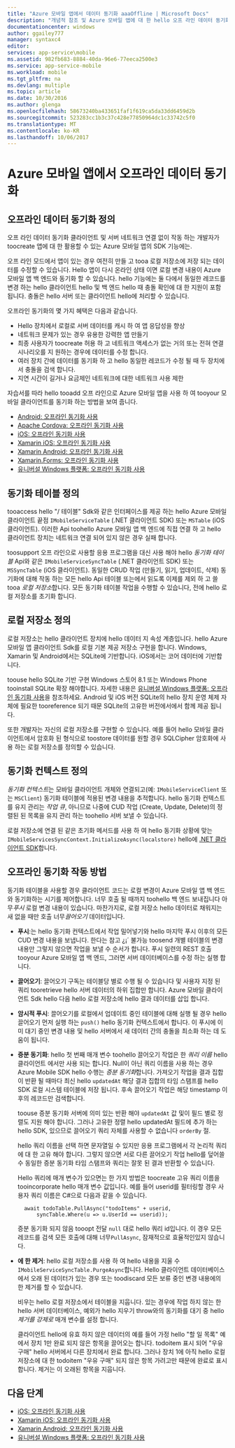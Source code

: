 ```yaml
---
title: "Azure 모바일 앱에서 데이터 동기화 aaaOffline | Microsoft Docs"
description: "개념적 참조 및 Azure 모바일 앱에 대 한 hello 오프 라인 데이터 동기화 기능 개요"
documentationcenter: windows
author: ggailey777
manager: syntaxc4
editor: 
services: app-service\mobile
ms.assetid: 982fb683-8884-40da-96e6-77eeca2500e3
ms.service: app-service-mobile
ms.workload: mobile
ms.tgt_pltfrm: na
ms.devlang: multiple
ms.topic: article
ms.date: 10/30/2016
ms.author: glenga
ms.openlocfilehash: 58673240ba433651faf1f619ca5da33dd6459d2b
ms.sourcegitcommit: 523283cc1b3c37c428e77850964dc1c33742c5f0
ms.translationtype: MT
ms.contentlocale: ko-KR
ms.lasthandoff: 10/06/2017
---
```

# <a name="offline-data-sync-in-azure-mobile-apps"></a>Azure 모바일 앱에서 오프라인 데이터 동기화
## <a name="what-is-offline-data-sync"></a>오프라인 데이터 동기화 정의
오프 라인 데이터 동기화 클라이언트 및 서버 네트워크 연결 없이 작동 하는 개발자가 toocreate 앱에 대 한 활용할 수 있는 Azure 모바일 앱의 SDK 기능에는.

오프 라인 모드에서 앱이 있는 경우 여전히 만들 고 tooa 로컬 저장소에 저장 되는 데이터를 수정할 수 있습니다. Hello 앱이 다시 온라인 상태 이면 로컬 변경 내용이 Azure 모바일 앱 백 엔드와 동기화 할 수 있습니다. hello 기능에는 둘 다에서 동일한 레코드를 변경 하는 hello 클라이언트 hello 및 백 엔드 hello 때 충돌 확인에 대 한 지원이 포함 됩니다. 충돌은 hello 서버 또는 클라이언트 hello에 처리할 수 있습니다.

오프라인 동기화의 몇 가지 혜택은 다음과 같습니다.

* Hello 장치에서 로컬로 서버 데이터를 캐시 하 여 앱 응답성을 향상
* 네트워크 문제가 있는 경우 유용한 강력한 앱 만들기
* 최종 사용자가 toocreate 허용 하 고 네트워크 액세스가 없는 거의 또는 전혀 연결 시나리오를 지 원하는 경우에 데이터를 수정 합니다.
* 여러 장치 간에 데이터를 동기화 하 고 hello 동일한 레코드가 수정 될 때 두 장치에서 충돌을 검색 합니다.
* 지연 시간이 길거나 요금제인 네트워크에 대한 네트워크 사용 제한

자습서를 따라 hello tooadd 오프 라인으로 Azure 모바일 앱을 사용 하 여 tooyour 모바일 클라이언트를 동기화 하는 방법을 보여 줍니다.

* [Android: 오프라인 동기화 사용]
* [Apache Cordova: 오프라인 동기화 사용](app-service-mobile-cordova-get-started-offline-data.md)
* [iOS: 오프라인 동기화 사용]
* [Xamarin iOS: 오프라인 동기화 사용]
* [Xamarin Android: 오프라인 동기화 사용]
* [Xamarin.Forms: 오프라인 동기화 사용](app-service-mobile-xamarin-forms-get-started-offline-data.md)
* [유니버설 Windows 플랫폼: 오프라인 동기화 사용]

## <a name="what-is-a-sync-table"></a>동기화 테이블 정의
tooaccess hello "/ 테이블" Sdk와 같은 인터페이스를 제공 하는 hello Azure 모바일 클라이언트 끝점 `IMobileServiceTable` (.NET 클라이언트 SDK) 또는 `MSTable` (iOS 클라이언트). 이러한 Api toohello Azure 모바일 앱 백 엔드에 직접 연결 하 고 hello 클라이언트 장치는 네트워크 연결 되어 있지 않은 경우 실패 합니다.

toosupport 오프 라인으로 사용할 응용 프로그램을 대신 사용 해야 hello *동기화 테이블* Api와 같은 `IMobileServiceSyncTable` (.NET 클라이언트 SDK) 또는 `MSSyncTable` (iOS 클라이언트). 동일한 CRUD 작업 (만들기, 읽기, 업데이트, 삭제) 동기화에 대해 작동 하는 모든 hello Api 테이블 또는에서 읽도록 이제를 제외 하 고 쓸 tooa *로컬 저장소*합니다. 모든 동기화 테이블 작업을 수행할 수 있습니다, 전에 hello 로컬 저장소를 초기화 합니다.

## <a name="what-is-a-local-store"></a>로컬 저장소 정의
로컬 저장소는 hello 클라이언트 장치에 hello 데이터 지 속성 계층입니다. hello Azure 모바일 앱 클라이언트 Sdk를 로컬 기본 제공 저장소 구현을 합니다. Windows, Xamarin 및 Android에서는 SQLite에 기반합니다. iOS에서는 코어 데이터에 기반합니다.

toouse hello SQLite 기반 구현 Windows 스토어 8.1 또는 Windows Phone tooinstall SQLite 확장 해야합니다. 자세한 내용은 [유니버설 Windows 플랫폼: 오프라인 동기화 사용]을 참조하세요. Android 및 iOS 버전 SQLite의 hello 장치 운영 체제 자체에 필요한 tooreference 되기 때문 SQLite의 고유한 버전에서에서 함께 제공 됩니다.

또한 개발자는 자신의 로컬 저장소를 구현할 수 있습니다. 예를 들어 hello 모바일 클라이언트에서 암호화 된 형식으로 toostore 데이터를 원할 경우 SQLCipher 암호화에 사용 하는 로컬 저장소를 정의할 수 있습니다.

## <a name="what-is-a-sync-context"></a>동기화 컨텍스트 정의
*동기화 컨텍스트*는 모바일 클라이언트 개체와 연결되고(예: `IMobileServiceClient` 또는 `MSClient`) 동기화 테이블에 적용된 변경 내용을 추적합니다. hello 동기화 컨텍스트를 유지 관리는 *작업 큐*, 아니므로 나중에 CUD 작업 (Create, Update, Delete)의 정렬된 된 목록을 유지 관리 하는 toohello 서버 보낼 수 있습니다.

로컬 저장소에 연결 된 같은 초기화 메서드를 사용 하 여 hello 동기화 상황에 맞는 `IMobileServicesSyncContext.InitializeAsync(localstore)` hello에 [.NET 클라이언트 SDK]합니다.

## <a name="how-sync-works"></a>오프라인 동기화 작동 방법
동기화 테이블을 사용할 경우 클라이언트 코드는 로컬 변경이 Azure 모바일 앱 백 엔드와 동기화하는 시기를 제어합니다. 너무 호출 될 때까지 toohello 백 엔드 보내집니다 아무*푸시* 로컬 변경 내용이 있습니다. 마찬가지로, 로컬 저장소 hello 데이터로 채워지는 새 없을 때만 호출 너무*끌어오기* 데이터입니다.

* **푸시**:는 hello 동기화 컨텍스트에서 작업 밀어넣기와 hello 마지막 푸시 이후의 모든 CUD 변경 내용을 보냅니다. 한다는 참고 ¿¡´ 불가능 toosend 개별 테이블의 변경 내용만 그렇지 않으면 작업을 보낼 수 순서가 합니다. 푸시 일련의 REST 호출 tooyour Azure 모바일 앱 백 엔드, 그러면 서버 데이터베이스를 수정 하는 실행 합니다.
* **끌어오기**: 끌어오기 구독는 테이블당 별로 수행 될 수 있습니다 및 사용자 지정 된 쿼리 tooretrieve hello 서버 데이터의 하위 집합만 합니다. Azure 모바일 클라이언트 Sdk hello 다음 hello 로컬 저장소에 hello 결과 데이터를 삽입 합니다.
* **암시적 푸시**: 끌어오기를 로컬에서 업데이트 중인 테이블에 대해 실행 될 경우 hello 끌어오기 먼저 실행 하는 `push()` hello 동기화 컨텍스트에서 합니다. 이 푸시에 이미 대기 중인 변경 내용 및 hello 서버에서 새 데이터 간의 충돌을 최소화 하는 데 도움이 됩니다.
* **증분 동기화**: hello 첫 번째 매개 변수 toohello 끌어오기 작업은 한 *쿼리 이름* hello 클라이언트 에서만 사용 되는 합니다. Null이 아닌 쿼리 이름을 사용 하는 경우 Azure Mobile SDK hello 수행는 *증분 동기화*합니다. 가져오기 작업을 결과 집합이 반환 될 때마다 최신 hello `updatedAt` 해당 결과 집합의 타임 스탬프를 hello SDK 로컬 시스템 테이블에 저장 됩니다. 후속 끌어오기 작업은 해당 timestamp 이후의 레코드만 검색합니다.

  toouse 증분 동기화 서버에 의미 있는 반환 해야 `updatedAt` 값 및이 필드 별로 정렬도 지원 해야 합니다. 그러나 고유한 정렬 hello updatedAt 필드에 추가 하는 hello SDK, 있으므로 끌어오기 쿼리 자체를 사용할 수 없습니다 `orderBy` 절.

  hello 쿼리 이름을 선택 하면 문자열일 수 있지만 응용 프로그램에서 각 논리적 쿼리에 대 한 고유 해야 합니다.
  그렇지 않으면 서로 다른 끌어오기 작업 hello를 덮어쓸 수 동일한 증분 동기화 타임 스탬프와 쿼리는 잘못 된 결과 반환할 수 있습니다.

  Hello 쿼리에 매개 변수가 있으면는 한 가지 방법은 toocreate 고유 쿼리 이름을 tooincorporate hello 매개 변수 값입니다.
  예를 들어 userid를 필터링할 경우 사용자 쿼리 이름은 C#으로 다음과 같을 수 있습니다.

        await todoTable.PullAsync("todoItems" + userid,
            syncTable.Where(u => u.UserId == userid));

  증분 동기화 되지 않음 tooopt 전달 `null` 대로 hello 쿼리 id입니다. 이 경우 모든 레코드를 검색 모든 호출에 대해 너무`PullAsync`, 잠재적으로 효율적인있지 않습니다.
* **에 한 제거**: hello 로컬 저장소를 사용 하 여 hello 내용을 지울 수 `IMobileServiceSyncTable.PurgeAsync`합니다.
  Hello 클라이언트 데이터베이스에서 오래 된 데이터가 있는 경우 또는 toodiscard 모든 보류 중인 변경 내용에의 한 제거를 할 수 있습니다.

  비우는 hello 로컬 저장소에서 테이블을 지웁니다. 있는 경우에 작업 하지 않는 한 hello 서버 데이터베이스, 예외가 hello 지우기 throw와의 동기화를 대기 중 hello *제거를 강제로* 매개 변수를 설정 합니다.

  클라이언트 hello에 유효 하지 않은 데이터의 예를 들어 가정 hello "할 일 목록" 예에서 장치 1만 완료 되지 않은 항목을 끌어오는 합니다. todoitem 표시 되어 "우유 구매" hello 서버에서 다른 장치에서 완료 합니다. 그러나 장치 1에 아직 hello 로컬 저장소에 대 한 todoitem "우유 구매" 되지 않은 항목 가려고만 때문에 완료로 표시 합니다. 제거는 이 오래된 항목을 지웁니다.

## <a name="next-steps"></a>다음 단계
* [iOS: 오프라인 동기화 사용]
* [Xamarin iOS: 오프라인 동기화 사용]
* [Xamarin Android: 오프라인 동기화 사용]
* [유니버설 Windows 플랫폼: 오프라인 동기화 사용]

<!-- Links -->
[.NET 클라이언트 SDK]: app-service-mobile-dotnet-how-to-use-client-library.md
[Android: 오프라인 동기화 사용]: app-service-mobile-android-get-started-offline-data.md
[iOS: 오프라인 동기화 사용]: app-service-mobile-ios-get-started-offline-data.md
[Xamarin iOS: 오프라인 동기화 사용]: app-service-mobile-xamarin-ios-get-started-offline-data.md
[Xamarin Android: 오프라인 동기화 사용]: app-service-mobile-xamarin-android-get-started-offline-data.md
[유니버설 Windows 플랫폼: 오프라인 동기화 사용]: app-service-mobile-windows-store-dotnet-get-started-offline-data.md
